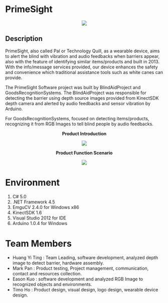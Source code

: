 # PrimeSight

<p align="center">
  <img src="https://drive.google.com/open?id=1FJU6SOR8vkmhuF9PaEARY4aCqcaRI3V0">
</p>

## Description
PrimeSight, also called Pal or Technology Quill, as a wearable device, aims to alert the blind with vibration and audio feedbacks when barriers appear, also with the feature of identifying similar items/products and built in 2013. With the info/message services provided, our device enhances the safety and convenience which traditional assistance tools such as white canes can provide.

The PrimeSight Software project was built by BlindAidProject and GoodsRecognitionSystems. The BlindAidProject was responsible for detecting the barrier using depth source images provided from KinectSDK depth camera and alerted by audio feedbacks and sensor vibration by Arduino.

For GoodsRecognitionSystems, focused on detecting items/products, recognizing it from RGB Images to tell blind people by audio feedbacks.


**<p align="center">Product Introduction</p>**
<p align="center">
  <img src="https://drive.google.com/open?id=1GNX_HEUeEoz2HUddSRXoA3GQJ9ExLmw3">
</p>
 
**<p align="center">Product Function Scenario</p>**
<p align="center">
  <img src="https://drive.google.com/open?id=1MNeNn9q2ian2NIeOMEcDFtYA89epDFFJ">
</p>

# Environment
1. C# 5.0
2. .NET Framework 4.5
3. EmguCV 2.4.0 for Windows x86
4. KinectSDK 1.6 
5. Visual Studio 2012 for IDE
6. Arduino 1.0.4 for Windows

# Team Members
- Huang Yi Ting : Team Leading, software development, analyzed depth image to detect barrier, hardware assembly. 
- Mark Pan : Product testing, Project management, communication, contact and resources collection.
- Eason Kuo : software development and analyzed RGB Image to recognized objects and environments.
- Timo Ho : Product design, visual design, logo design, wearable device design.